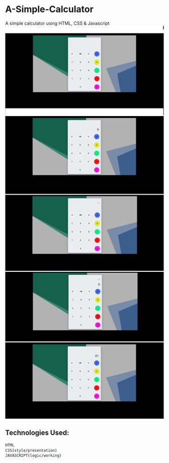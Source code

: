 # A-Simple-Calculator
A simple calculator using HTML, CSS &amp; Javascript
![](1.jpg)
![](2.jpg)
![](3.jpg)
![](4.jpg)
![](5.jpg)

## Technologies Used:
```bash
HTML
CSS(style/presentation)
JAVASCRIPT(logic/working)
